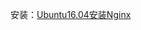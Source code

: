 安装：[Ubuntu16.04安装Nginx](https://www.digitalocean.com/community/tutorials/how-to-install-nginx-on-ubuntu-16-04#prerequisites)

